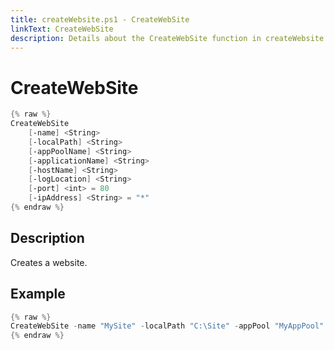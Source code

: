 ```yaml
---
title: createWebsite.ps1 - CreateWebSite
linkText: CreateWebSite
description: Details about the CreateWebSite function in createWebsite.ps1 helper script
---
```


# CreateWebSite

```PowerShell
{% raw %}
CreateWebSite
    [-name] <String>
    [-localPath] <String>
    [-appPoolName] <String>
    [-applicationName] <String>
    [-hostName] <String>
    [-logLocation] <String>
    [-port] <int> = 80
    [-ipAddress] <String> = "*"
{% endraw %}
```

## Description

Creates a website.

## Example

```PowerShell
{% raw %}
CreateWebSite -name "MySite" -localPath "C:\Site" -appPool "MyAppPool" -applicationName "MySite" -hostName "site.example.com" -logLocation "C:\logs"
{% endraw %}
```
